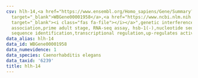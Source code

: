 ```yaml
---
csv: hlh-14,<a href="https://www.ensembl.org/Homo_sapiens/Gene/Summary?db=core;g=WBGene00001958"
  target="_blank">WBGene00001958</a>,<a href="https://www.ncbi.nlm.nih.gov/pubmed/30894454"
  target="_blank"><i class="fas fa-file"></i></a>",genetic interference,functional
  association,prime adult stage, RNA-seq assay, hsb-1(-),nucleotide sequence identification,nucleotide
  sequence identification,transcriptional regulation,up-regulates activity
data_alias: hlh-14
data_id: WBGene00001958
data_numevidence: 1
data_species: Caenorhabditis elegans
data_taxid: '6239'
title: hlh-14
---
```

